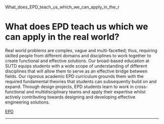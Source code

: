 What_does_EPD_teach_us_which_we_can_apply_in_the_r



What does EPD teach us which we can apply in the real world?
============================================================

Real world problems are complex, vague and multi-facetted; thus, requiring skilled people from different domains and disciplines to work together to create functional and effective solutions. Our broad-based education at SUTD equips students with a wide scope of understanding of different disciplines that will allow them to serve as an effective bridge between fields. Our rigorous academic EPD curriculum grounds them with the required fundamental theories that students can subsequently build on and expand. Through design projects, EPD students learn to work in cross-functional and multidisciplinary teams and apply their expertise whilst actively contributing towards designing and developing effective engineering solutions.

[EPD](https://www.sutd.edu.sg/epd/tag/epd/)

---

